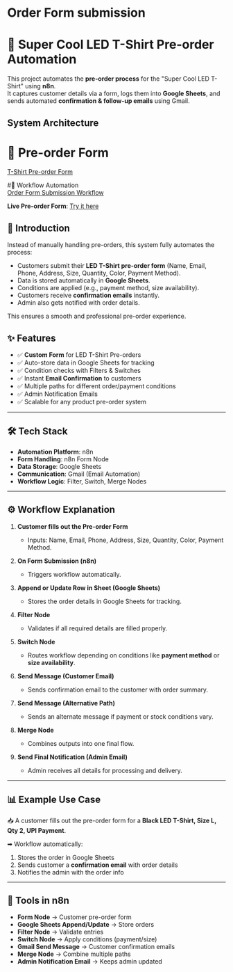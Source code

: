 # Order Form  submission

# 👕 Super Cool LED T-Shirt Pre-order Automation  
This project automates the **pre-order process** for the "Super Cool LED T-Shirt" using **n8n**.  
It captures customer details via a form, logs them into **Google Sheets**, and sends automated **confirmation & follow-up emails** using Gmail.  


## System Architecture  

# 📝 Pre-order Form  
[T-Shirt Pre-order Form](./Form.png)  

#🔄 Workflow Automation  
[Order Form Submission Workflow](./workflow.png)  

 **Live Pre-order Form**: [Try it here](https://surajmaurya1.app.n8n.cloud/form/3e94e082-39c3-4b85-a5a2-a9f6b19ebb50) 



## 🚀 Introduction  

Instead of manually handling pre-orders, this system fully automates the process:  

- Customers submit their **LED T-Shirt pre-order form** (Name, Email, Phone, Address, Size, Quantity, Color, Payment Method).  
- Data is stored automatically in **Google Sheets**.  
- Conditions are applied (e.g., payment method, size availability).  
- Customers receive **confirmation emails** instantly.  
- Admin also gets notified with order details.  

This ensures a smooth and professional pre-order experience.  


## ✨ Features  

- ✅ **Custom Form** for LED T-Shirt Pre-orders  
- ✅ Auto-store data in Google Sheets for tracking  
- ✅ Condition checks with Filters & Switches  
- ✅ Instant **Email Confirmation** to customers  
- ✅ Multiple paths for different order/payment conditions  
- ✅ Admin Notification Emails  
- ✅ Scalable for any product pre-order system  

---

## 🛠️ Tech Stack  

- **Automation Platform**: n8n  
- **Form Handling**: n8n Form Node  
- **Data Storage**: Google Sheets  
- **Communication**: Gmail (Email Automation)  
- **Workflow Logic**: Filter, Switch, Merge Nodes  

---

## ⚙️ Workflow Explanation  

1. **Customer fills out the Pre-order Form**  
   - Inputs: Name, Email, Phone, Address, Size, Quantity, Color, Payment Method.  

2. **On Form Submission (n8n)**  
   - Triggers workflow automatically.  

3. **Append or Update Row in Sheet (Google Sheets)**  
   - Stores the order details in Google Sheets for tracking.  

4. **Filter Node**  
   - Validates if all required details are filled properly.  

5. **Switch Node**  
   - Routes workflow depending on conditions like **payment method** or **size availability**.  

6. **Send Message (Customer Email)**  
   - Sends confirmation email to the customer with order summary.  

7. **Send Message (Alternative Path)**  
   - Sends an alternate message if payment or stock conditions vary.  

8. **Merge Node**  
   - Combines outputs into one final flow.  

9. **Send Final Notification (Admin Email)**  
   - Admin receives all details for processing and delivery.  

---

## 📊 Example Use Case  

📥 A customer fills out the pre-order form for a **Black LED T-Shirt, Size L, Qty 2, UPI Payment**.  

➡ Workflow automatically:  
1. Stores the order in Google Sheets  
2. Sends customer a **confirmation email** with order details  
3. Notifies the admin with the order info  

---

## 🔧 Tools in n8n  

- **Form Node** → Customer pre-order form  
- **Google Sheets Append/Update** → Store orders  
- **Filter Node** → Validate entries  
- **Switch Node** → Apply conditions (payment/size)  
- **Gmail Send Message** → Customer confirmation emails  
- **Merge Node** → Combine multiple paths  
- **Admin Notification Email** → Keeps admin updated  

